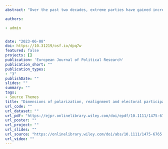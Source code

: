 ```yaml
---
abstract: "Over the past two decades, extreme parties have gained increasing electoral success in European party systems. While this party polarization is often associated with its negative consequences, recent studies have suggested its potential benefit for remobilizing the electorate by offering clear political alternatives. However, it remains unclear which groups of citizens may be mobilized by broader supply and whether this positive effect is generalizable to multiparty systems. This article contributes to this debate arguing that the system multidimensionality matters when assessing the relationship between polarization and voter turnout. Through a multilevel analysis and two studies at the aggregate and individual levels, this article provides evidence that party polarization is associated with increased turnout only when parties polarize on the cultural dimension of party competition. This effect is moderated by the party system unidimensionality and mobilizes voters at large, regardless of their level of extremism, political awareness or partisanship. These findings support previous research suggesting a ‘realignment’ of party systems, meaning that the main line of political conflict for parties and voters is shifting towards the cultural dimension of party competition across Europe."

authors:

- admin


date: "2023-06-08"
doi: https://10.31219/osf.io/dpq7w
featured: false
projects: []
publication: 'European Journal of Political Research'
publication_short: ""
publication_types:
- "3"
publishDate: ""
slides: ""
summary: ""
tags:
- Source Themes
title: "Dimensions of polarization, realignment and electoral participation in Europe: The mobilizing power of the cultural dimension" 
url_code: ""
url_dataset: ""
url_pdf: "https://ejpr.onlinelibrary.wiley.com/doi/epdf/10.1111/1475-6765.12718"
url_poster: ""
url_project: ""
url_slides: ""
url_source: "https://onlinelibrary.wiley.com/doi/abs/10.1111/1475-6765.12718"
url_video: ""
---
```


